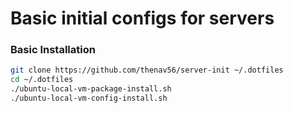# Basic initial configs for servers

### Basic Installation

```bash
git clone https://github.com/thenav56/server-init ~/.dotfiles
cd ~/.dotfiles
./ubuntu-local-vm-package-install.sh
./ubuntu-local-vm-config-install.sh
```
